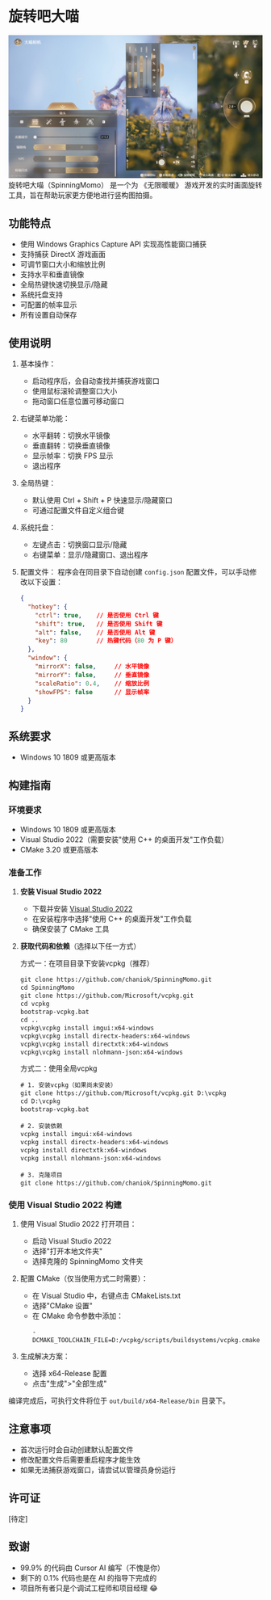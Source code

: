 # 旋转吧大喵

![示例图片](./docs/2024-12-16_03-51-01.jpg)
旋转吧大喵（SpinningMomo） 是一个为 《无限暖暖》 游戏开发的实时画面旋转工具，旨在帮助玩家更方便地进行竖构图拍摄。

## 功能特点

- 使用 Windows Graphics Capture API 实现高性能窗口捕获
- 支持捕获 DirectX 游戏画面
- 可调节窗口大小和缩放比例
- 支持水平和垂直镜像
- 全局热键快速切换显示/隐藏
- 系统托盘支持
- 可配置的帧率显示
- 所有设置自动保存

## 使用说明

1. 基本操作：
   - 启动程序后，会自动查找并捕获游戏窗口
   - 使用鼠标滚轮调整窗口大小
   - 拖动窗口任意位置可移动窗口

2. 右键菜单功能：
   - 水平翻转：切换水平镜像
   - 垂直翻转：切换垂直镜像
   - 显示帧率：切换 FPS 显示
   - 退出程序

3. 全局热键：
   - 默认使用 Ctrl + Shift + P 快速显示/隐藏窗口
   - 可通过配置文件自定义组合键

4. 系统托盘：
   - 左键点击：切换窗口显示/隐藏
   - 右键菜单：显示/隐藏窗口、退出程序

5. 配置文件：
   程序会在同目录下自动创建 `config.json` 配置文件，可以手动修改以下设置：
   ```json
   {
     "hotkey": {
       "ctrl": true,    // 是否使用 Ctrl 键
       "shift": true,   // 是否使用 Shift 键
       "alt": false,    // 是否使用 Alt 键
       "key": 80        // 热键代码（80 为 P 键）
     },
     "window": {
       "mirrorX": false,     // 水平镜像
       "mirrorY": false,     // 垂直镜像
       "scaleRatio": 0.4,    // 缩放比例
       "showFPS": false      // 显示帧率
     }
   }
   ```

## 系统要求

- Windows 10 1809 或更高版本

## 构建指南

### 环境要求

- Windows 10 1809 或更高版本
- Visual Studio 2022（需要安装"使用 C++ 的桌面开发"工作负载）
- CMake 3.20 或更高版本

### 准备工作

1. **安装 Visual Studio 2022**
   - 下载并安装 [Visual Studio 2022](https://visualstudio.microsoft.com/vs/)
   - 在安装程序中选择"使用 C++ 的桌面开发"工作负载
   - 确保安装了 CMake 工具

2. **获取代码和依赖**（选择以下任一方式）

   方式一：在项目目录下安装vcpkg（推荐）
   ```batch
   git clone https://github.com/chaniok/SpinningMomo.git
   cd SpinningMomo
   git clone https://github.com/Microsoft/vcpkg.git
   cd vcpkg
   bootstrap-vcpkg.bat
   cd ..
   vcpkg\vcpkg install imgui:x64-windows
   vcpkg\vcpkg install directx-headers:x64-windows
   vcpkg\vcpkg install directxtk:x64-windows
   vcpkg\vcpkg install nlohmann-json:x64-windows
   ```

   方式二：使用全局vcpkg
   ```batch
   # 1. 安装vcpkg（如果尚未安装）
   git clone https://github.com/Microsoft/vcpkg.git D:\vcpkg
   cd D:\vcpkg
   bootstrap-vcpkg.bat
   
   # 2. 安装依赖
   vcpkg install imgui:x64-windows
   vcpkg install directx-headers:x64-windows
   vcpkg install directxtk:x64-windows
   vcpkg install nlohmann-json:x64-windows
   
   # 3. 克隆项目
   git clone https://github.com/chaniok/SpinningMomo.git
   ```

### 使用 Visual Studio 2022 构建

1. 使用 Visual Studio 2022 打开项目：
   - 启动 Visual Studio 2022
   - 选择"打开本地文件夹"
   - 选择克隆的 SpinningMomo 文件夹

2. 配置 CMake（仅当使用方式二时需要）：
   - 在 Visual Studio 中，右键点击 CMakeLists.txt
   - 选择"CMake 设置"
   - 在 CMake 命令参数中添加：
     ```
     -DCMAKE_TOOLCHAIN_FILE=D:/vcpkg/scripts/buildsystems/vcpkg.cmake
     ```

3. 生成解决方案：
   - 选择 x64-Release 配置
   - 点击"生成">"全部生成"

编译完成后，可执行文件将位于 `out/build/x64-Release/bin` 目录下。

## 注意事项

- 首次运行时会自动创建默认配置文件
- 修改配置文件后需要重启程序才能生效
- 如果无法捕获游戏窗口，请尝试以管理员身份运行

## 许可证

[待定]

## 致谢

- 99.9% 的代码由 Cursor AI 编写（不愧是你）
- 剩下的 0.1% 代码也是在 AI 的指导下完成的
- 项目所有者只是个调试工程师和项目经理 😂